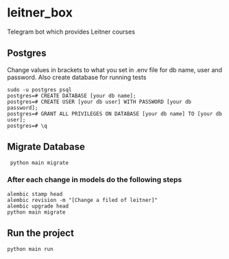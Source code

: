 # leitner_box
Telegram bot which provides Leitner courses


## Postgres
Change values in brackets to what you set in .env file for db name, user and password.
Also create database for running tests
```commandline
sudo -u postgres psql
postgres=# CREATE DATABASE [your db name];
postgres=# CREATE USER [your db user] WITH PASSWORD [your db password];
postgres=# GRANT ALL PRIVILEGES ON DATABASE [your db name] TO [your db user];
postgres=# \q
```

## Migrate Database
```angular2html
 python main migrate
```
### After each change in models do the following steps 
```angular2html
alembic stamp head
alembic revision -m "[Change a filed of leitner]"
alembic upgrade head
python main migrate
```

## Run the project
```angular2html
python main run
```
